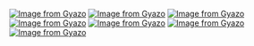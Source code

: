 [![Image from Gyazo](https://i.gyazo.com/bbf3ae83454d47ef8dc9f7dbb0b04dce.png)](https://gyazo.com/bbf3ae83454d47ef8dc9f7dbb0b04dce)
[![Image from Gyazo](https://i.gyazo.com/c4c3307f021efaa76169ddd6d7e5e947.png)](https://gyazo.com/c4c3307f021efaa76169ddd6d7e5e947)
[![Image from Gyazo](https://i.gyazo.com/9de8952d10a98edc27bc18066127f77a.png)](https://gyazo.com/9de8952d10a98edc27bc18066127f77a)
[![Image from Gyazo](https://i.gyazo.com/3cd4390176b93af7660a6fb46d5a010f.png)](https://gyazo.com/3cd4390176b93af7660a6fb46d5a010f)
[![Image from Gyazo](https://i.gyazo.com/003619ec233327d05aadcc702c12f565.png)](https://gyazo.com/003619ec233327d05aadcc702c12f565)
[![Image from Gyazo](https://i.gyazo.com/9bffd57d16c105d7cbfd7812889cb460.png)](https://gyazo.com/9bffd57d16c105d7cbfd7812889cb460)
[![Image from Gyazo](https://i.gyazo.com/933989d7e618cf1d8ff3f3ef538eaaf6.png)](https://gyazo.com/933989d7e618cf1d8ff3f3ef538eaaf6)
